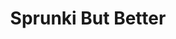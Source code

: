 ---
slug: sprunki-but-better
title: Sprunki But Better
description: "Sprunki But Better is an exciting online game. Play for free directly in your browser!"
icon: /images/popular_mods/Sprunki But Better.png
url: https://wowtbc.net/sprunkin/sprunki-but-better/index.html
previewImage: /images/popular_mods/Sprunki But Better.png
type: popular mods

# SEO配置
seo:
  title: "Sprunki But Better - Play Free Online Game | Fun Browser Games"
  description: "Sprunki But Better - Play this fun online game for free in your browser. No download required!"
  ogImage: "/images/popular_mods/Sprunki But Better.png"
  keywords: "sprunki-but-better, online game, browser game, free game, popular mods game, play online"

videoUrls:
  - https://www.youtube.com/embed/example1
  - https://www.youtube.com/embed/example2

whyPlay:
  title: "Why Play Sprunki But Better?"
  items:
    - "Immersive Gameplay: Sprunki But Better offers an engaging and immersive gaming experience that will keep you entertained for hours"
    - "Challenging Levels: Test your skills with increasingly difficult challenges and obstacles"
    - "Beautiful Graphics: Enjoy stunning visuals and smooth animations that bring the game world to life"
    - "Regular Updates: New content and features are added regularly to keep the game fresh and exciting"
    - "Free to Play: Experience all the fun without spending a penny"
    - "Community Features: Connect with other players, share strategies, and compete for high scores"
    - "Cross-Platform: Play on any device with a web browser, no downloads required"

features:
  title: "Key Features of Sprunki But Better"
  image: "/images/popular_mods/Sprunki But Better.png"
  items:
    - "Intuitive Controls: Easy to learn controls make Sprunki But Better accessible for players of all skill levels"
    - "Multiple Game Modes: Enjoy various gameplay options that provide different challenges and experiences"
    - "Character Customization: Personalize your gaming experience with unique characters and items"
    - "Achievement System: Complete special tasks to earn rewards and recognition"
    - "Leaderboards: Compete with players worldwide and see who can achieve the highest scores"

characteristics:
  title: "Game Characteristics"
  image: "/images/popular_mods/Sprunki But Better.png"
  items:
    - "Genre: Popular mods game with elements of strategy and skill"
    - "Difficulty: Suitable for both casual gamers and those seeking a challenge"
    - "Play Time: Quick sessions or extended gameplay, depending on your preference"
    - "Art Style: Vibrant and engaging visuals that enhance the gaming experience"
    - "Sound Design: Immersive audio that complements the gameplay perfectly"

info: "Sprunki But Better is an exciting online game that offers players a unique and engaging gaming experience. With its intuitive controls, stunning visuals, and challenging gameplay, Sprunki But Better provides hours of entertainment for players of all ages and skill levels. Whether you're looking for a quick gaming session during a break or an extended play session, Sprunki But Better delivers an immersive experience that will keep you coming back for more. The game features multiple levels of increasing difficulty, ensuring that players are constantly challenged as they progress. With regular updates adding new content and features, Sprunki But Better remains fresh and exciting, providing endless entertainment options for its growing community of players."

howToPlayIntro: "Welcome to Sprunki But Better! This guide will walk you through the basics and help you master the game. Whether you're a beginner or looking to improve your skills, these tips and instructions will enhance your gaming experience."

howToPlaySteps:
  - title: "Getting Started"
    description: "Begin your Sprunki But Better adventure by familiarizing yourself with the controls. Use your keyboard or mouse to navigate through the game interface. The tutorial will guide you through the basic mechanics and help you understand the objectives."
  - title: "Understanding the Objectives"
    description: "In Sprunki But Better, your main goal is to progress through levels by completing specific objectives. Each level presents unique challenges that require different strategies and approaches."
  - title: "Mastering the Controls"
    description: "Practice using the controls to improve your precision and reaction time. Sprunki But Better requires quick reflexes and strategic thinking to overcome obstacles and defeat opponents."
  - title: "Utilizing Power-ups"
    description: "Collect power-ups throughout the game to enhance your abilities and overcome difficult challenges. Each power-up offers unique advantages that can be crucial for success."
  - title: "Developing Strategies"
    description: "As you progress in Sprunki But Better, develop effective strategies for different scenarios. Analyze patterns, anticipate challenges, and adapt your approach to maximize your performance."

faq:
  title: "Frequently Asked Questions about Sprunki But Better"
  items:
    - question: "Is Sprunki But Better free to play?"
      answer: "Yes, Sprunki But Better is completely free to play directly in your web browser. No downloads or purchases are required to enjoy the full game experience."
    - question: "Can I play Sprunki But Better on mobile devices?"
      answer: "Yes, Sprunki But Better is optimized for both desktop and mobile play. You can enjoy the game on any device with a web browser and internet connection."
    - question: "Are there any in-game purchases?"
      answer: "While Sprunki But Better is free to play, there may be optional in-game purchases available for cosmetic items or additional features that don't affect core gameplay."
    - question: "How often is Sprunki But Better updated?"
      answer: "The developers regularly update Sprunki But Better with new content, features, and improvements based on player feedback and game performance."
    - question: "Can I play Sprunki But Better offline?"
      answer: "Currently, Sprunki But Better requires an internet connection to play as it's a browser-based online game."
    - question: "Is Sprunki But Better suitable for children?"
      answer: "Yes, Sprunki But Better is designed to be family-friendly and suitable for players of all ages."
    - question: "How do I report bugs or issues?"
      answer: "If you encounter any problems while playing Sprunki But Better, you can report them through the game's support page or contact the developers directly through their website."
    - question: "Still Have Questions?"
      answer: "If you have additional questions about Sprunki But Better that aren't covered in this FAQ, please visit our support center or contact our customer service team for assistance."
---